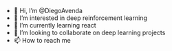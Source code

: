 - 👋 Hi, I’m @DiegoAvenda
- 👀 I’m interested in deep reinforcement learning
- 🌱 I’m currently learning react
- 💞️ I’m looking to collaborate on deep learning projects
- 📫 How to reach me 

<!---
DiegoAvenda/DiegoAvenda is a ✨ special ✨ repository because its `README.md` (this file) appears on your GitHub profile.
You can click the Preview link to take a look at your changes.
--->

